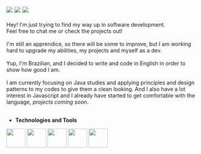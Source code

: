 <!-- Social Media -->
[<img src="https://img.shields.io/badge/linkedin-%230077B5.svg?style=for-the-badge&logo=linkedin&logoColor=white" heigth="auto" width="auto">](https://www.linkedin.com/in/lucaspinarj/)
[<img src="https://img.shields.io/badge/WhatsApp-25D366?style=for-the-badge&logo=whatsapp&logoColor=white" heigth="auto" width="auto">](https://wa.me/5521970362496?text=Hi,%20Lucas!)
[<img src="https://img.shields.io/badge/Skype-%2300AFF0.svg?style=for-the-badge&logo=Skype&logoColor=white" heigth="auto" width="auto">](https://join.skype.com/invite/klGAaRZtfkEh)
---
Hey! I'm just trying to find my way up in software development. <br>
Feel free to chat me or check the projects out!
<br><br>
I'm still an apprendice, so there will be some to improve, but I am working hard to upgrade my abilities, my projects and myself as a dev.
<br><br>
Yup, I'm Brazilian, and I decided to write and code in English in order to show how good I am.
<br><br>
I am currently focusing on Java studies and applying principles and design patterns to my codes to give them a clean looking. And I also have a lot interest in Javascript and I already have started to get comfortable with the language, _projects coming soon_. 
<br><br>
* **Technologies and Tools**
<!-- Technologies and Tools -->
<p>
<img src="https://cdn.jsdelivr.net/gh/devicons/devicon/icons/html5/html5-original.svg" heigth="50" width="50"/>
<img src="https://cdn.jsdelivr.net/gh/devicons/devicon/icons/javascript/javascript-original.svg" heigth="50" width="50"/>
<img src="https://cdn.jsdelivr.net/gh/devicons/devicon/icons/java/java-original.svg" heigth="50" width="50"/>
<img src="https://cdn.jsdelivr.net/gh/devicons/devicon/icons/postgresql/postgresql-original.svg" heigth="50" width="50"/>
<img src="https://cdn.jsdelivr.net/gh/devicons/devicon/icons/git/git-original.svg" heigth="50" width="50"/>
</p>
